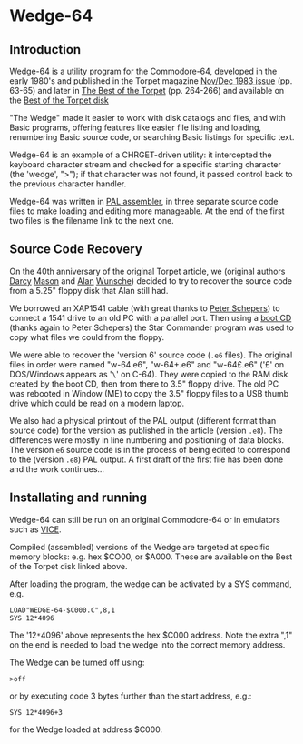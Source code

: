 

# Wedge-64

## Introduction
Wedge-64 is a utility program for the Commodore-64, developed in the early 1980's and published in
the Torpet magazine [Nov/Dec 1983 issue](https://www.tpug.ca/tpug-media/torpet/Torpet_Issue_25_1983_Nov_Dec.pdf) (pp. 63-65) and later in [The Best of the Torpet](https://www.tpug.ca/tpug-media/torpet/The_Best_of_TORPET.pdf) (pp. 264-266) and available
on the [Best of the Torpet disk](https://commodore.software/downloads/download/540-associated-book-disks/12531-the-best-of-torpet-disk)

"The Wedge" made it easier to work with disk catalogs and files, and with Basic programs,
offering features like easier file listing and loading, renumbering Basic source code, or searching Basic listings for specific text.

Wedge-64 is an example of a CHRGET-driven utility: it intercepted the keyboard character stream and checked for a specific starting character (the 'wedge', ">"); if that character was not found, it passed control back to the previous character handler.

Wedge-64 was written in [PAL assembler](https://csdb.dk/release/?id=18294), in three separate source code files to make loading and editing more manageable.  At the end of the first two files is the filename link to the next one.

## Source Code Recovery
On the 40th anniversary of the original Torpet article, we (original authors [Darcy](https://github.com/darcymason/) [Mason](https://www.linkedin.com/in/darcy-mason-b6753357/) and [Alan](https://github.com/alanwunsche/bio) [Wunsche](https://www.linkedin.com/in/alanwunsche/)) decided to try to recover the source code from a 5.25" floppy disk that Alan still had.

We borrowed an XAP1541 cable (with great thanks to [Peter Schepers](https://ist.uwaterloo.ca/~schepers)) to connect a 1541 drive to an old PC with a parallel port.  Then using a [boot CD](https://ist.uwaterloo.ca/~schepers/imaging.html) (thanks again to Peter Schepers) the Star Commander program was used to copy what files we could from the floppy.

We were able to recover the 'version 6' source code (`.e6` files).  The original files in order were named "w-64.e6", "w-64+.e6" and "w-64£.e6" ('£' on DOS/Windows appears as '`\`' on C-64).  They were copied to the RAM disk created by the boot CD, then from there to 3.5" floppy drive.  The old PC was rebooted in Window (ME) to copy the 3.5" floppy files to a USB thumb drive which could be read on a modern laptop.

 We also had a physical printout of the PAL output (different format than source code) for the version as published in the article (version `.e8`).  The differences were mostly in line numbering and positioning of data blocks.  The version `e6` source code is in the process of being edited to correspond to the (version `.e8`) PAL output.  A first draft of the first file has been done and the work continues...

## Installating and running

Wedge-64 can still be run on an original Commodore-64 or in emulators such as [VICE](https://vice-emu.sourceforge.io/).

Compiled (assembled) versions of the Wedge are targeted at specific memory blocks: e.g. hex $CO00, or $A000.  These are available on the Best of the Torpet disk linked above.

After loading the program, the wedge can be activated by a SYS command, e.g.

```
LOAD"WEDGE-64-$C000.C",8,1
SYS 12*4096
```

The '12`*`4096' above represents the hex $C000 address.  Note the extra ",1" on the end is needed to load the wedge into the correct memory address.

The Wedge can be turned off using:
```
>off
```
or by executing code 3 bytes further than the start address, e.g.:
```
SYS 12*4096+3
```
for the Wedge loaded at address $C000.



